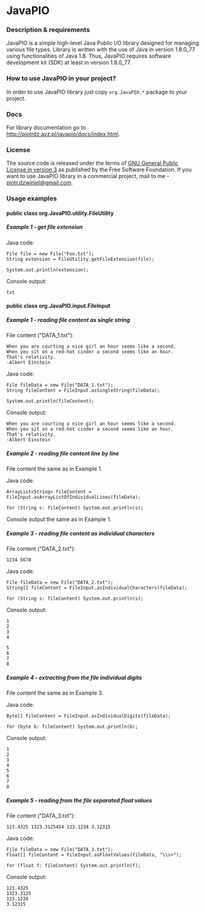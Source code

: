 # JavaPIO

<h3>Description & requirements</h3>

JavaPIO is a simple high-level Java Public I/O library designed for managing various file types. Library is written with the use 
of Java in version 1.8.0_77 using functionalities of Java 1.8. Thus, JavaPIO requires software development kit (SDK) 
at least in version 1.8.0_77.

<h3>How to use JavaPIO in your project?</h3>

In order to use JavaPIO library just copy `org.JavaPIO.*` package to your project.

<h3>Docs</h3>

For library documentation go to http://piotrdz.ayz.pl/javapio/docs/index.html.

<h3>License</h3>

The source code is released under the terms of <a href="https://github.com/piotrdzwiniel/Specvis/blob/master/GNU%20GPL%20v3.txt">
GNU General Public License in version 3</a> as published by the Free Software Foundation. If you want to use JavaPIO library in a commercial project, 
mail to me - piotr.dzwiniel@gmail.com.

<h3>Usage examples</h3>
<h4>public class org.JavaPIO.utility.FileUtility</h4>
<h5>Example 1 - get file extension</h5>
Java code:

    File file = new File("Foo.txt");
    String extension = FileUtility.getFileExtension(file);
    
    System.out.println(extension);
    
Console output:

    txt

<h4>public class org.JavaPIO.input.FileInput</h4>
<h5>Example 1 - reading file content as single string</h5>
File content ("DATA_1.txt"):
    
    When you are courting a nice girl an hour seems like a second.
    When you sit on a red-hot cinder a second seems like an hour.
    That's relativity.
    -Albert Einstein

Java code:

    File fileData = new File("DATA_1.txt");
    String fileContent = FileInput.asSingleString(fileData);
    
    System.out.println(fileContent);
    
Console output:

    When you are courting a nice girl an hour seems like a second.
    When you sit on a red-hot cinder a second seems like an hour.
    That's relativity.
    -Albert Einstein

<h5>Example 2 - reading file content line by line</h5>
File content the same as in Example 1.

Java code:

    ArrayList<String> fileContent = FileInput.asArrayListOfIndividualLines(fileData);
    
    for (String s: fileContent) System.out.println(s);

Console output the same as in Example 1.

<h5>Example 3 - reading file content as individual characters</h5>
File content ("DATA_2.txt"):

    1234 5678

Java code:

    File fileData = new File("DATA_2.txt");
    String[] fileContent = FileInput.asIndividualCharacters(fileData);
    
    for (String s: fileContent) System.out.println(s);
    
Console output:

    1
    2
    3
    4
    
    5
    6
    7
    8
    
<h5>Example 4 - extracting from the file individual digits</h5>
File content the same as in Example 3.

Java code:

    Byte[] fileContent = FileInput.asIndividualDigits(fileData);
    
    for (byte b: fileContent) System.out.println(b);
    
Console output:

    1
    2
    3
    4
    5
    6
    7
    8

<h5>Example 5 - reading from the file separated float values</h5>
File content ("DATA_3.txt"):

    123.4325 1323.3125454 123.1234 3.12315
    
Java code:

    File fileData = new File("DATA_3.txt");
    Float[] fileContent = FileInput.asFloatValues(fileData, "\\s+");
    
    for (float f: fileContent) System.out.println(f);
    
Console output:

    123.4325
    1323.3125
    123.1234
    3.12315
    

